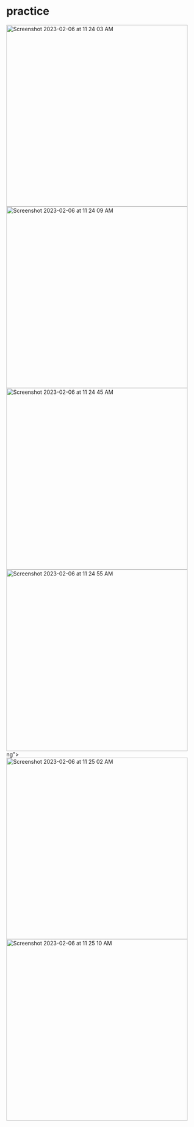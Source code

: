 # practice
<img width="475" alt="Screenshot 2023-02-06 at 11 24 03 AM" src="https://user-images.githubusercontent.com/121867955/216894404-ff7ce01b-a4df-4578-9de1-a7d906987baa.png">
<img width="475" alt="Screenshot 2023-02-06 at 11 24 09 AM" src="https://user-images.githubusercontent.com/121867955/216894415-1f55bdef-6f55-4384-bda5-3ce05a0efea8.png">
<img width="475" alt="Screenshot 2023-02-06 at 11 24 45 AM" src="https://user-images.githubusercontent.com/121867955/216894582-48896100-afed-4d63-90e9-063468468937.png">
<img width="475" alt="Screenshot 2023-02-06 at 11 24 55 AM" src="https://user-images.githubusercontent.com/121867955/216894600-558e1544-9e9b-4550-aa3b-fa5fbafb76fc.png">
ng"><img width="475" alt="Screenshot 2023-02-06 at 11 25 02 AM" src="https://user-images.githubusercontent.com/121867955/216894447-f1f5d997-9953-44f1-a5cb-ab115894a1a8.png">
<img width="475" alt="Screenshot 2023-02-06 at 11 25 10 AM" src="https://user-images.githubusercontent.com/121867955/216894450-3fca73f0-0d7a-4afb-b7e6-eee4cf8ed6fa.png">

